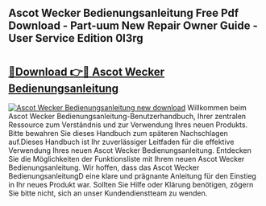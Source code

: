 ## Ascot Wecker Bedienungsanleitung Free Pdf Download - Part-uum New Repair Owner Guide - User Service Edition 0I3rg

# <h2><a href="http://df0j5su.blite.top/?on=Ascot+Wecker+Bedienungsanleitung">🔗Download 👉🔴 Ascot Wecker Bedienungsanleitung</a></h2>

[![Ascot Wecker Bedienungsanleitung new download](https://i.imgur.com/lujVjoI.png)](http://df0j5su.blite.top/?on=Ascot+Wecker+Bedienungsanleitung)
Willkommen beim Ascot Wecker Bedienungsanleitung-Benutzerhandbuch, Ihrer zentralen Ressource zum Verständnis und zur Verwendung Ihres neuen Produkts. Bitte bewahren Sie dieses Handbuch zum späteren Nachschlagen auf.Dieses Handbuch ist Ihr zuverlässiger Leitfaden für die effektive Verwendung Ihres neuen Ascot Wecker Bedienungsanleitung. Entdecken Sie die Möglichkeiten der Funktionsliste mit Ihrem neuen Ascot Wecker Bedienungsanleitung. Wir hoffen, dass das Ascot Wecker BedienungsanleitungD eine klare und prägnante Anleitung für den Einstieg in Ihr neues Produkt war. Sollten Sie Hilfe oder Klärung benötigen, zögern Sie bitte nicht, sich an unser Kundendienstteam zu wenden.
